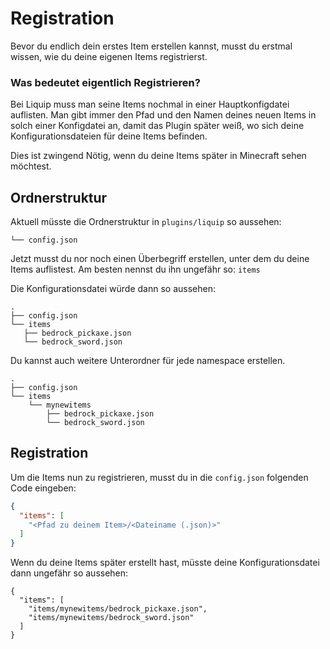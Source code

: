 # Registration
Bevor du endlich dein erstes Item erstellen kannst, musst du erstmal wissen, wie du deine eigenen Items registrierst.

### Was bedeutet eigentlich Registrieren?
Bei Liquip muss man seine Items nochmal in einer Hauptkonfigdatei auflisten. Man gibt immer den Pfad und den Namen
deines neuen Items in solch einer Konfigdatei an, damit das Plugin später weiß, wo sich deine Konfigurationsdateien
für deine Items befinden. 

Dies ist zwingend Nötig, wenn du deine Items später in Minecraft sehen möchtest.

## Ordnerstruktur
Aktuell müsste die Ordnerstruktur in `plugins/liquip` so aussehen:
```file_structure_first
└── config.json
```
Jetzt musst du nor noch einen Überbegriff erstellen, unter dem du deine Items auflistest. Am besten nennst du ihn
ungefähr so: `items`

Die Konfigurationsdatei würde dann so aussehen:
```file_structure_medium
.
├── config.json
└── items
   ├── bedrock_pickaxe.json
   └── bedrock_sword.json
```

Du kannst auch weitere Unterordner für jede namespace erstellen.

```file_structure_max
.
├── config.json
└── items
    └── mynewitems
        ├── bedrock_pickaxe.json
        └── bedrock_sword.json
```

## Registration
Um die Items nun zu registrieren, musst du in die `config.json` folgenden Code eingeben:
```config.json
{
  "items": [
    "<Pfad zu deinem Item>/<Dateiname (.json)>"
  ]
}
```

Wenn du deine Items später erstellt hast, müsste deine Konfigurationsdatei dann ungefähr so aussehen:
```finished config.json
{
  "items": [
    "items/mynewitems/bedrock_pickaxe.json",
    "items/mynewitems/bedrock_sword.json"
  ]
}
```